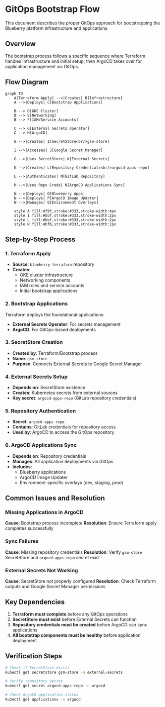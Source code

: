 # GitOps Bootstrap Flow

This document describes the proper GitOps approach for bootstrapping the Blueberry platform infrastructure and applications.

## Overview

The bootstrap process follows a specific sequence where Terraform handles infrastructure and initial setup, then ArgoCD takes over for application management via GitOps.

## Flow Diagram

```mermaid
graph TD
    A[Terraform Apply] -->|Creates| B[Infrastructure]
    A -->|Deploys| C[Bootstrap Applications]
    
    B --> D[GKE Cluster]
    B --> E[Networking]
    B --> F[IAM/Service Accounts]
    
    C --> G[External Secrets Operator]
    C --> H[ArgoCD]
    
    G -->|Creates| I[SecretStore<br/>gsm-store]
    
    I -->|Accesses| J[Google Secret Manager]
    
    G -->|Uses SecretStore| K[External Secrets]
    
    K -->|Creates| L[Repository Credentials<br/>argocd-apps-repo]
    
    L -->|Authenticates| M[GitLab Repository]
    
    H -->|Uses Repo Creds| N[ArgoCD Applications Sync]
    
    N -->|Deploys| O[Blueberry Apps]
    N -->|Deploys| P[ArgoCD Image Updater]
    N -->|Manages| Q[Environment Overlays]
    
    style A fill:#f9f,stroke:#333,stroke-width:4px
    style I fill:#bbf,stroke:#333,stroke-width:2px
    style L fill:#bbf,stroke:#333,stroke-width:2px
    style N fill:#bfb,stroke:#333,stroke-width:2px
```

## Step-by-Step Process

### 1. Terraform Apply
- **Source**: `blueberry-terraform` repository
- **Creates**: 
  - GKE cluster infrastructure
  - Networking components
  - IAM roles and service accounts
  - Initial bootstrap applications

### 2. Bootstrap Applications
Terraform deploys the foundational applications:
- **External Secrets Operator**: For secrets management
- **ArgoCD**: For GitOps-based deployments

### 3. SecretStore Creation
- **Created by**: Terraform/Bootstrap process
- **Name**: `gsm-store`
- **Purpose**: Connects External Secrets to Google Secret Manager

### 4. External Secrets Setup
- **Depends on**: SecretStore existence
- **Creates**: Kubernetes secrets from external sources
- **Key secret**: `argocd-apps-repo` (GitLab repository credentials)

### 5. Repository Authentication
- **Secret**: `argocd-apps-repo`
- **Contains**: GitLab credentials for repository access
- **Used by**: ArgoCD to access the GitOps repository

### 6. ArgoCD Applications Sync
- **Depends on**: Repository credentials
- **Manages**: All application deployments via GitOps
- **Includes**:
  - Blueberry applications
  - ArgoCD Image Updater
  - Environment-specific overlays (dev, staging, prod)

## Common Issues and Resolution

### Missing Applications in ArgoCD
**Cause**: Bootstrap process incomplete
**Resolution**: Ensure Terraform apply completes successfully

### Sync Failures
**Cause**: Missing repository credentials
**Resolution**: Verify `gsm-store` SecretStore and `argocd-apps-repo` secret exist

### External Secrets Not Working
**Cause**: SecretStore not properly configured
**Resolution**: Check Terraform outputs and Google Secret Manager permissions

## Key Dependencies

1. **Terraform must complete** before any GitOps operations
2. **SecretStore must exist** before External Secrets can function
3. **Repository credentials must be created** before ArgoCD can sync applications
4. **All bootstrap components must be healthy** before application deployment

## Verification Steps

```bash
# Check if SecretStore exists
kubectl get secretstore gsm-store -n external-secrets

# Verify repository secret
kubectl get secret argocd-apps-repo -n argocd

# Check ArgoCD application status
kubectl get applications -n argocd
```